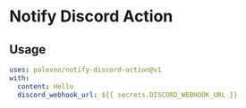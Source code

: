 # Notify Discord Action

## Usage

```yaml
uses: palevoo/notify-discord-action@v1
with:
  content: Hello
  discord_webhook_url: ${{ secrets.DISCORD_WEBHOOK_URL }}
```

